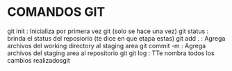 # COMANDOS GIT

git init : Inicializa por primera vez git (solo se hace una vez)
git status : brinda el status del reposiorio (te dice en que etapa estas)
git add . : Agrega archivos del working directory al staging area
git commit -m : Agrega archivos del staging area al repositorio git
git log : TTe nombra todos los cambios realizadosgit